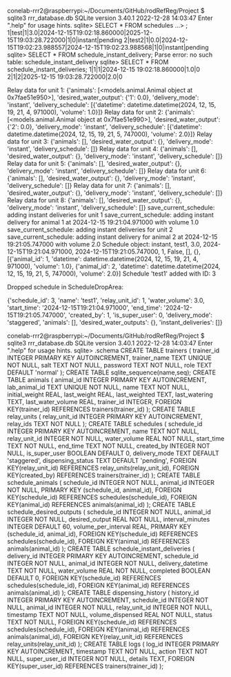 
conelab-rrr2@raspberrypi:~/Documents/GitHub/rodRefReg/Project $ sqlite3 rrr_database.db
SQLite version 3.40.1 2022-12-28 14:03:47
Enter ".help" for usage hints.
sqlite> SELECT * FROM schedules
   ...> ;
1|test|1|3.0|2024-12-15T19:02:18.860000|2025-12-15T19:03:28.722000|1|0|instant|pending
2|test2|1|0.0|2024-12-15T19:02:23.988557|2024-12-15T19:02:23.988568|1|0|instant|pending
sqlite> SELECT * FROM schedule_instant_delivery;
Parse error: no such table: schedule_instant_delivery
sqlite> SELECT * FROM schedule_instant_deliveries;
1|1|1|2024-12-15 19:02:18.860000|1.0|0
2|1|2|2025-12-15 19:03:28.722000|2.0|0


Relay data for unit 1: {'animals': [<models.animal.Animal object at 0x7fae51e950>], 'desired_water_output': {'1': 0.0}, 'delivery_mode': 'instant', 'delivery_schedule': [{'datetime': datetime.datetime(2024, 12, 15, 19, 21, 4, 971000), 'volume': 1.0}]}
Relay data for unit 2: {'animals': [<models.animal.Animal object at 0x7fae51e990>], 'desired_water_output': {'2': 0.0}, 'delivery_mode': 'instant', 'delivery_schedule': [{'datetime': datetime.datetime(2024, 12, 15, 19, 21, 5, 747000), 'volume': 2.0}]}
Relay data for unit 3: {'animals': [], 'desired_water_output': {}, 'delivery_mode': 'instant', 'delivery_schedule': []}
Relay data for unit 4: {'animals': [], 'desired_water_output': {}, 'delivery_mode': 'instant', 'delivery_schedule': []}
Relay data for unit 5: {'animals': [], 'desired_water_output': {}, 'delivery_mode': 'instant', 'delivery_schedule': []}
Relay data for unit 6: {'animals': [], 'desired_water_output': {}, 'delivery_mode': 'instant', 'delivery_schedule': []}
Relay data for unit 7: {'animals': [], 'desired_water_output': {}, 'delivery_mode': 'instant', 'delivery_schedule': []}
Relay data for unit 8: {'animals': [], 'desired_water_output': {}, 'delivery_mode': 'instant', 'delivery_schedule': []}
save_current_schedule: adding instant deliveries for unit 1
save_current_schedule: adding instant delivery for animal 1 at 2024-12-15 19:21:04.971000 with volume 1.0
save_current_schedule: adding instant deliveries for unit 2
save_current_schedule: adding instant delivery for animal 2 at 2024-12-15 19:21:05.747000 with volume 2.0
Schedule object: instant, test1, 3.0, 2024-12-15T19:21:04.971000, 2024-12-15T19:21:05.747000, 1, False, [], {}, [{'animal_id': 1, 'datetime': datetime.datetime(2024, 12, 15, 19, 21, 4, 971000), 'volume': 1.0}, {'animal_id': 2, 'datetime': datetime.datetime(2024, 12, 15, 19, 21, 5, 747000), 'volume': 2.0}]
Schedule 'test1' added with ID: 3



Dropped schedule in ScheduleDropArea:

{'schedule_id': 3, 'name': 'test1', 'relay_unit_id': 1, 'water_volume': 3.0, 'start_time': '2024-12-15T19:21:04.971000', 'end_time': '2024-12-15T19:21:05.747000', 'created_by': 1, 'is_super_user': 0, 'delivery_mode': 'staggered', 'animals': [], 'desired_water_outputs': {}, 'instant_deliveries': []}





conelab-rrr2@raspberrypi:~/Documents/GitHub/rodRefReg/Project $ sqlite3 rrr_database.db
SQLite version 3.40.1 2022-12-28 14:03:47
Enter ".help" for usage hints.
sqlite> .schema
CREATE TABLE trainers (
                        trainer_id INTEGER PRIMARY KEY AUTOINCREMENT,
                        trainer_name TEXT UNIQUE NOT NULL,
                        salt TEXT NOT NULL,
                        password TEXT NOT NULL,
                        role TEXT DEFAULT 'normal'
                    );
CREATE TABLE sqlite_sequence(name,seq);
CREATE TABLE animals (
                        animal_id INTEGER PRIMARY KEY AUTOINCREMENT,
                        lab_animal_id TEXT UNIQUE NOT NULL,
                        name TEXT NOT NULL,
                        initial_weight REAL,
                        last_weight REAL,
                        last_weighted TEXT,
                        last_watering TEXT,
                        last_water_volume REAL,
                        trainer_id INTEGER,
                        FOREIGN KEY(trainer_id) REFERENCES trainers(trainer_id)
                    );
CREATE TABLE relay_units (
                        relay_unit_id INTEGER PRIMARY KEY AUTOINCREMENT,
                        relay_ids TEXT NOT NULL
                    );
CREATE TABLE schedules (
                        schedule_id INTEGER PRIMARY KEY AUTOINCREMENT,
                        name TEXT NOT NULL,
                        relay_unit_id INTEGER NOT NULL,
                        water_volume REAL NOT NULL,
                        start_time TEXT NOT NULL,
                        end_time TEXT NOT NULL,
                        created_by INTEGER NOT NULL,
                        is_super_user BOOLEAN DEFAULT 0,
                        delivery_mode TEXT DEFAULT 'staggered',
                        dispensing_status TEXT DEFAULT 'pending',
                        FOREIGN KEY(relay_unit_id) REFERENCES relay_units(relay_unit_id),
                        FOREIGN KEY(created_by) REFERENCES trainers(trainer_id)
                    );
CREATE TABLE schedule_animals (
                        schedule_id INTEGER NOT NULL,
                        animal_id INTEGER NOT NULL,
                        PRIMARY KEY (schedule_id, animal_id),
                        FOREIGN KEY(schedule_id) REFERENCES schedules(schedule_id),
                        FOREIGN KEY(animal_id) REFERENCES animals(animal_id)
                    );
CREATE TABLE schedule_desired_outputs (
                        schedule_id INTEGER NOT NULL,
                        animal_id INTEGER NOT NULL,
                        desired_output REAL NOT NULL,
                        interval_minutes INTEGER DEFAULT 60,
                        volume_per_interval REAL,
                        PRIMARY KEY (schedule_id, animal_id),
                        FOREIGN KEY(schedule_id) REFERENCES schedules(schedule_id),
                        FOREIGN KEY(animal_id) REFERENCES animals(animal_id)
                    );
CREATE TABLE schedule_instant_deliveries (
                        delivery_id INTEGER PRIMARY KEY AUTOINCREMENT,
                        schedule_id INTEGER NOT NULL,
                        animal_id INTEGER NOT NULL,
                        delivery_datetime TEXT NOT NULL,
                        water_volume REAL NOT NULL,
                        completed BOOLEAN DEFAULT 0,
                        FOREIGN KEY(schedule_id) REFERENCES schedules(schedule_id),
                        FOREIGN KEY(animal_id) REFERENCES animals(animal_id)
                    );
CREATE TABLE dispensing_history (
                        history_id INTEGER PRIMARY KEY AUTOINCREMENT,
                        schedule_id INTEGER NOT NULL,
                        animal_id INTEGER NOT NULL,
                        relay_unit_id INTEGER NOT NULL,
                        timestamp TEXT NOT NULL,
                        volume_dispensed REAL NOT NULL,
                        status TEXT NOT NULL,
                        FOREIGN KEY(schedule_id) REFERENCES schedules(schedule_id),
                        FOREIGN KEY(animal_id) REFERENCES animals(animal_id),
                        FOREIGN KEY(relay_unit_id) REFERENCES relay_units(relay_unit_id)
                    );
CREATE TABLE logs (
                        log_id INTEGER PRIMARY KEY AUTOINCREMENT,
                        timestamp TEXT NOT NULL,
                        action TEXT NOT NULL,
                        super_user_id INTEGER NOT NULL,
                        details TEXT,
                        FOREIGN KEY(super_user_id) REFERENCES trainers(trainer_id)
                    );
